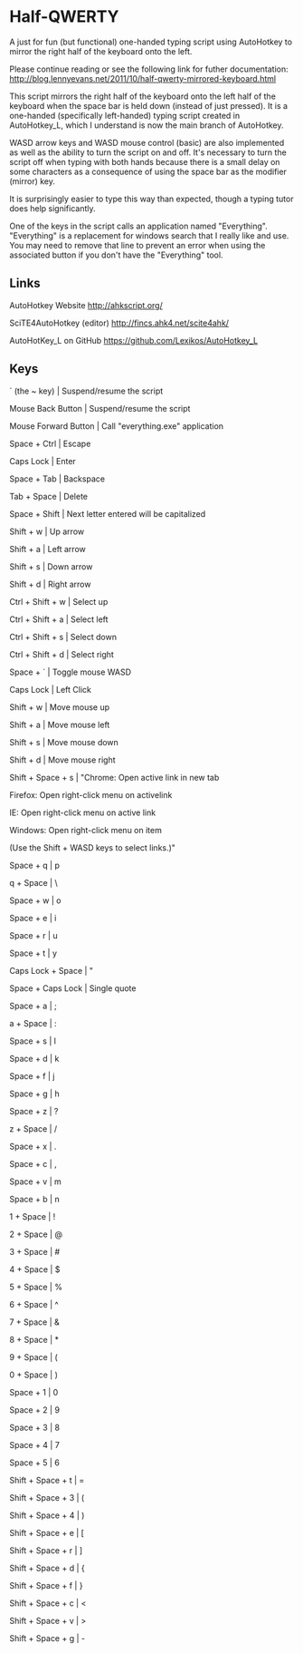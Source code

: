 # Half-QWERTY
A just for fun (but functional) one-handed typing script using AutoHotkey to mirror the right half of the keyboard onto the left.

Please continue reading or see the following link for futher documentation:
http://blog.lennyevans.net/2011/10/half-qwerty-mirrored-keyboard.html

This script mirrors the right half of the keyboard onto the left half of the keyboard when the space bar is held down (instead of just pressed).  It is a one-handed (specifically left-handed) typing script created in AutoHotkey_L, which I understand is now the main branch of AutoHotkey.

WASD arrow keys and WASD mouse control (basic) are also implemented as well as the ability to turn the script on and off.  It's necessary to turn the script off when typing with both hands because there is a small delay on some characters as a consequence of using the space bar as the modifier (mirror) key.

It is surprisingly easier to type this way than expected, though a typing tutor does help significantly.

One of the keys in the script calls an application named "Everything".  "Everything" is a replacement for windows search that I really like and use.  You may need to remove that line to prevent an error when using the associated button if you don't have the "Everything" tool.


Links
-----
AutoHotkey Website
http://ahkscript.org/

SciTE4AutoHotkey (editor)
http://fincs.ahk4.net/scite4ahk/

AutoHotKey_L on GitHub
https://github.com/Lexikos/AutoHotkey_L


Keys
----
` (the ~ key)	   |   	Suspend/resume the script

Mouse Back Button	   |   	Suspend/resume the script

Mouse Forward Button	   |   	Call "everything.exe" application

Space + Ctrl	   |   	Escape

Caps Lock	   |   	Enter

Space + Tab	   |   	Backspace

Tab + Space	   |   	Delete

Space + Shift	   |   	Next letter entered will be capitalized

Shift + w	   |   	Up arrow

Shift + a	   |   	Left arrow

Shift + s	   |   	Down arrow

Shift + d	   |   	Right arrow

Ctrl + Shift + w	   |   	Select up

Ctrl + Shift + a	   |   	Select left

Ctrl + Shift + s	   |   	Select down

Ctrl + Shift + d	   |   	Select right

Space + `	   |   	Toggle mouse WASD

Caps Lock	   |   	Left Click

Shift + w	   |   	Move mouse up

Shift + a	   |   	Move mouse left

Shift + s	   |   	Move mouse down

Shift + d	   |   	Move mouse right

Shift + Space + s	   |   	"Chrome:  Open active link in new tab

Firefox:  Open right-click menu on activelink

IE:  Open right-click menu on active link

Windows:  Open right-click menu on item

(Use the Shift + WASD keys to select links.)"

Space + q	   |   	p

q + Space	   |   	\

Space + w	   |   	o

Space + e	   |   	i

Space + r	   |   	u

Space + t	   |   	y

Caps Lock + Space	   |   	"

Space + Caps Lock	   |   	Single quote

Space + a	   |   	;

a + Space	   |   	:

Space + s	   |   	l

Space + d	   |   	k

Space + f	   |   	j

Space + g	   |   	h

Space + z	   |   	?

z + Space	   |   	/

Space + x	   |   	.

Space + c	   |   	,

Space + v	   |   	m

Space + b	   |   	n

1 + Space	   |   	!

2 + Space	   |   	@

3 + Space	   |   	#

4 + Space	   |   	$

5 + Space	   |   	%

6 + Space	   |   	^

7 + Space	   |   	&

8 + Space	   |   	*

9 + Space	   |   	(

0 + Space	   |   	)

Space + 1	   |   	0

Space + 2	   |   	9

Space + 3	   |   	8

Space + 4	   |   	7

Space + 5	   |   	6

Shift + Space + t	   |   	=

Shift + Space + 3	   |   	(

Shift + Space + 4	   |   	)

Shift + Space + e	   |   	[

Shift + Space + r	   |   	]

Shift + Space + d	   |   	{

Shift + Space + f	   |   	}

Shift + Space + c	   |   	<

Shift + Space + v	   |   	>

Shift + Space + g	   |   	-
 

